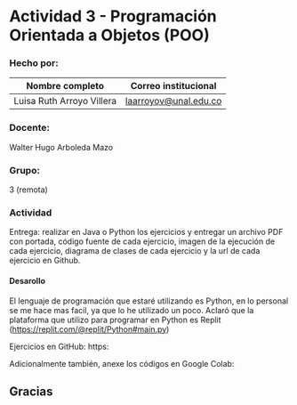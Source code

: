 # Actividad 3 - Programación Orientada a Objetos (POO)

### Hecho por:
|Nombre completo                       |Correo institucional      |
|--------------------------------------|--------------------------|
|Luisa Ruth Arroyo Villera             |laarroyov@unal.edu.co     |

### Docente:
Walter Hugo Arboleda Mazo

### Grupo:
3 (remota)

### Actividad
Entrega: realizar en Java o Python los ejercicios y entregar un archivo PDF con portada, código fuente de cada ejercicio, imagen de la ejecución de cada ejercicio, diagrama de clases de cada ejercicio y la url de cada ejercicio en Github.

#### Desarollo
El lenguaje de programación que estaré utilizando es Python, en lo personal se me hace mas facil, ya que lo he utilizado un poco.
Aclaró que la plataforma que utilizo para programar en Python es Replit (https://replit.com/@replit/Python#main.py) 

Ejercicios en GitHub: https:

Adicionalmente también, anexe los códigos en Google Colab: 
##
## Gracias
